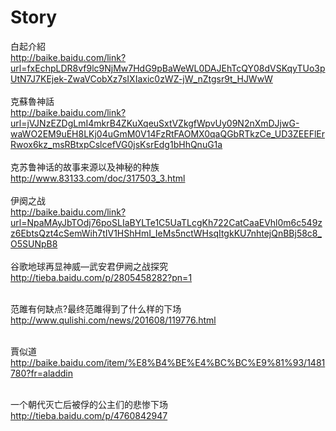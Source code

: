 # Story

白起介紹<br>
http://baike.baidu.com/link?url=fxEchpLDR8vf9lc9NjMw7HdG9pBaWeWL0DAJEhTcQY08dVSKqyTUo3pUtN7J7KEjek-ZwaVCobXz7sIXIaxic0zWZ-jW_nZtgsr9t_HJWwW<br><br>
克蘇魯神話<br>
http://baike.baidu.com/link?url=jVJNzEZDgLmI4mkrB4ZKuXqeuSxtVZkgfWpvUy09N2nXmDJjwG-waWO2EM9uEH8LKj04uGmM0V14FzRtFAOMX0qaQGbRTkzCe_UD3ZEEFlErRwox6kz_msRBtxpCslcefVG0jsKsrEdg1bHhQnuG1a<br><br>
克苏鲁神话的故事来源以及神秘的种族<br>
http://www.83133.com/doc/317503_3.html<br><br>
伊阕之战<br>
http://baike.baidu.com/link?url=NpaMAyJbTOdj76poSLIaBYLTe1C5UaTLcgKh722CatCaaEVhl0m6c549zz6EbtsQzt4cSemWih7tIV1HShHmI_IeMs5nctWHsqItgkKU7nhtejQnBBj58c8_O5SUNpB8<br><br>
谷歌地球再显神威—武安君伊阙之战探究<br>
http://tieba.baidu.com/p/2805458282?pn=1<br><br>

范雎有何缺点?最终范雎得到了什么样的下场<br>
http://www.qulishi.com/news/201608/119776.html<br><br>

賈似道<br>
http://baike.baidu.com/item/%E8%B4%BE%E4%BC%BC%E9%81%93/1481780?fr=aladdin<br><br>

一个朝代灭亡后被俘的公主们的悲惨下场<br>
http://tieba.baidu.com/p/4760842947<br><br>
